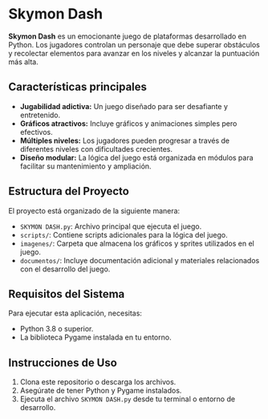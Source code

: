 # Skymon Dash

**Skymon Dash** es un emocionante juego de plataformas desarrollado en Python. Los jugadores controlan un personaje que debe superar obstáculos y recolectar elementos para avanzar en los niveles y alcanzar la puntuación más alta.

## Características principales

- **Jugabilidad adictiva:** Un juego diseñado para ser desafiante y entretenido.
- **Gráficos atractivos:** Incluye gráficos y animaciones simples pero efectivos.
- **Múltiples niveles:** Los jugadores pueden progresar a través de diferentes niveles con dificultades crecientes.
- **Diseño modular:** La lógica del juego está organizada en módulos para facilitar su mantenimiento y ampliación.

## Estructura del Proyecto

El proyecto está organizado de la siguiente manera:

- `SKYMON DASH.py`: Archivo principal que ejecuta el juego.
- `scripts/`: Contiene scripts adicionales para la lógica del juego.
- `imagenes/`: Carpeta que almacena los gráficos y sprites utilizados en el juego.
- `documentos/`: Incluye documentación adicional y materiales relacionados con el desarrollo del juego.

## Requisitos del Sistema

Para ejecutar esta aplicación, necesitas:
- Python 3.8 o superior.
- La biblioteca Pygame instalada en tu entorno.

## Instrucciones de Uso

1. Clona este repositorio o descarga los archivos.
2. Asegúrate de tener Python y Pygame instalados.
3. Ejecuta el archivo `SKYMON DASH.py` desde tu terminal o entorno de desarrollo.

